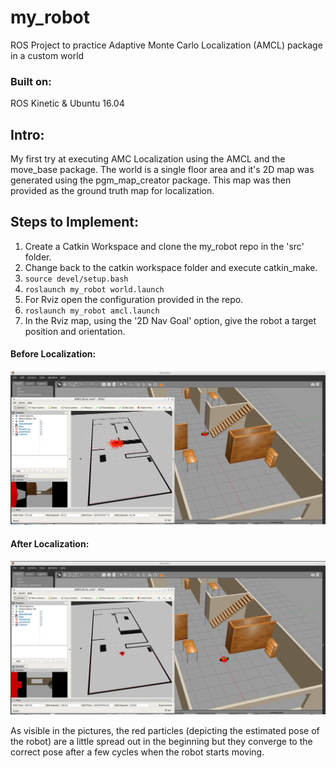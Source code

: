 # my_robot
ROS Project to practice Adaptive Monte Carlo Localization (AMCL) package in a custom world

### Built on:
ROS Kinetic & Ubuntu 16.04

## Intro: 
My first try at executing AMC Localization using the AMCL and the move_base package. The world is a single floor area and it's 2D map was generated using the pgm_map_creator package. This map was then provided as the ground truth map for localization.

## Steps to Implement:
1. Create a Catkin Workspace and clone the my_robot repo in the 'src' folder.
2. Change back to the catkin workspace folder and execute catkin_make.
3. ```source devel/setup.bash```
4. ```roslaunch my_robot world.launch```
5. For Rviz open the configuration provided in the repo.
6. ```roslaunch my_robot amcl.launch```
7. In the Rviz map, using the '2D Nav Goal' option, give the robot a target position and orientation.

#### Before Localization:
![Starting](https://github.com/dhruvtya/my_robot/blob/main/Starting.JPG)

#### After Localization:
![Localization](https://github.com/dhruvtya/my_robot/blob/main/Localization.JPG)

As visible in the pictures, the red particles (depicting the estimated pose of the robot) are a little spread out in the beginning but they converge to the correct pose after a few cycles when the robot starts moving.

